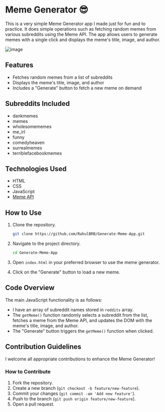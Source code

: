 # Meme Generator 😎 

This is a very simple Meme Generator app I made just for fun and to practice. It does simple operations such as fetching random memes from various subreddits using the Meme API. The app allows users to generate memes with a single click and displays the meme's title, image, and author. 

![image](https://github.com/user-attachments/assets/729df651-9bc3-461f-b829-2ca77a849457)

## Features

- Fetches random memes from a list of subreddits
- Displays the meme's title, image, and author
- Includes a "Generate" button to fetch a new meme on demand

## Subreddits Included

- dankmemes
- memes
- wholesomememes
- me_irl
- funny
- comedyheaven
- surrealmemes
- terriblefacebookmemes

## Technologies Used

- HTML
- CSS
- JavaScript
- [Meme API](https://github.com/D3vd/Meme_Api)

## How to Use

1. Clone the repository.
    ```bash
    git clone https://github.com/RahulBRB/Generate-Meme-App.git
    ```
2. Navigate to the project directory.
    ```bash
    cd Generate-Meme-App
    ```
3. Open `index.html` in your preferred browser to use the meme generator.

4. Click on the "Generate" button to load a new meme.

## Code Overview

The main JavaScript functionality is as follows:
- I have an array of subreddit names stored in `reddits` array.
- The `getMeme()` function randomly selects a subreddit from the list, fetches a meme from the Meme API, and updates the DOM with the meme's title, image, and author.
- The "Generate" button triggers the `getMeme()` function when clicked.


## Contribution Guidelines

I welcome all appropriate contributions to enhance the Meme Generator!
### How to Contribute
1. Fork the repository.
2. Create a new branch (`git checkout -b feature/new-feature`).
3. Commit your changes (`git commit -am 'Add new feature'`).
4. Push to the branch (`git push origin feature/new-feature`).
5. Open a pull request.


